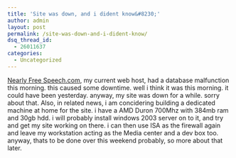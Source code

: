 ```yaml
---
title: 'Site was down, and i dident know&#8230;'
author: admin
layout: post
permalink: /site-was-down-and-i-dident-know/
dsq_thread_id:
  - 26011637
categories:
  - Uncategorized
---
```

[Nearly Free Speech.com][1], my current web host, had a database malfunction this morning. this caused some downtime. well i think it was this morning. it could have been yesterday. anyway, my site was down for a while. sorry about that. Also, in related news, i am concidering building a dedicated machine at home for the site. i have a AMD Duron 700Mhz with 384mb ram and 30gb hdd. i will probably install windows 2003 server on to it, and try and get my site working on there. i can then use ISA as the firewall again and leave my workstation acting as the Media center and a dev box too. anyway, thats to be done over this weekend probably, so more about that later.

 [1]: http://www.nearlyfreespeech.com